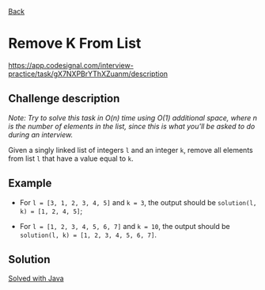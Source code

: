 [Back](../README.md)

# Remove K From List

https://app.codesignal.com/interview-practice/task/gX7NXPBrYThXZuanm/description

## Challenge description

*Note: Try to solve this task in O(n) time using O(1) additional space, where n is the number of elements in the list, since this is what you'll be asked to do during an interview.*

Given a singly linked list of integers `l` and an integer `k`, remove all elements from list `l` that have a value equal to `k`.

## Example

* For `l = [3, 1, 2, 3, 4, 5]` and `k = 3`, the output should be `solution(l, k) = [1, 2, 4, 5]`;

* For `l = [1, 2, 3, 4, 5, 6, 7]` and `k = 10`, the output should be `solution(l, k) = [1, 2, 3, 4, 5, 6, 7]`.

## Solution

[Solved with Java](./Solution.java)
